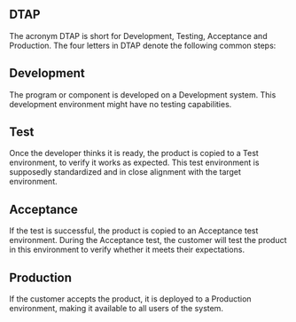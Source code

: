 DTAP
---
The acronym DTAP is short for Development, Testing, Acceptance and Production. The four letters in DTAP denote the following common steps:

Development
---
The program or component is developed on a Development system. This development environment might have no testing capabilities.

Test
---
Once the developer thinks it is ready, the product is copied to a Test environment, to verify it works as expected. This test environment is supposedly standardized and in close alignment with the target environment.

Acceptance
---
If the test is successful, the product is copied to an Acceptance test environment. During the Acceptance test, the customer will test the product in this environment to verify whether it meets their expectations.

Production
---
If the customer accepts the product, it is deployed to a Production environment, making it available to all users of the system.
